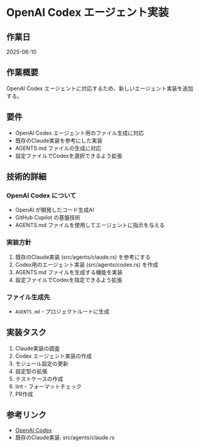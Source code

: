 # OpenAI Codex エージェント実装

## 作業日
2025-06-10

## 作業概要
OpenAI Codex エージェントに対応するため、新しいエージェント実装を追加する。

## 要件
- OpenAI Codex エージェント用のファイル生成に対応
- 既存のClaude実装を参考にした実装
- AGENTS.md ファイルの生成に対応
- 設定ファイルでCodexを選択できるよう拡張

## 技術的詳細

### OpenAI Codex について
- OpenAI が開発したコード生成AI
- GitHub Copilot の基盤技術
- AGENTS.md ファイルを使用してエージェントに指示を与える

### 実装方針
1. 既存のClaude実装 (src/agents/claude.rs) を参考にする
2. Codex用のエージェント実装 (src/agents/codex.rs) を作成
3. AGENTS.md ファイルを生成する機能を実装
4. 設定ファイルでCodexを指定できるよう拡張

### ファイル生成先
- `AGENTS.md` - プロジェクトルートに生成

## 実装タスク
1. Claude実装の調査
2. Codex エージェント実装の作成
3. モジュール設定の更新
4. 設定型の拡張
5. テストケースの作成
6. lint・フォーマットチェック
7. PR作成

## 参考リンク
- [OpenAI Codex](https://openai.com/ja-JP/index/introducing-codex/)
- 既存のClaude実装: src/agents/claude.rs